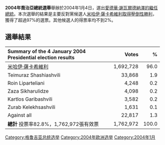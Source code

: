 **2004年喬治亞總統選舉**舉辦於2004年1月4日，選出[愛德華·謝瓦爾德納澤的繼任總統](../Page/愛德華·謝瓦爾德納澤.md "wikilink")。本次選舉的結果是主要反對黨候選人[米哈伊·薩卡希維利取得壓倒性勝利](../Page/米哈伊·薩卡希維利.md "wikilink")，獲得了超過97%的選票。其他候選人的得票率均不到2%。

## 選舉結果

| Summary of the 4 January 2004 Presidential election results |     Votes |     % |
| :---------------------------------------------------------- | --------: | ----: |
| [米哈伊·薩卡希維利](../Page/米哈伊·薩卡希維利.md "wikilink")                | 1,692,728 |  96.0 |
| Teimuraz Shashiashvili                                      |    33,868 |   1.9 |
| Roin Liparteliani                                           |     4,248 |   0.2 |
| Zaza Sikharulidze                                           |     4,098 |   0.2 |
| Kartlos Garibashvili                                        |     3,582 |   0.2 |
| Zurab Kelekhsashvili                                        |     1,631 |   0.1 |
| Against all                                                 |    22,817 |   1.3 |
| **總計** 投票率82.8%，1,762,972張有效票                               | 1,762,972 | 100.0 |

[Category:格鲁吉亚总统选举](https://zh.wikipedia.org/wiki/Category:格鲁吉亚总统选举 "wikilink")
[Category:2004年欧洲选举](https://zh.wikipedia.org/wiki/Category:2004年欧洲选举 "wikilink")
[Category:2004年1月](https://zh.wikipedia.org/wiki/Category:2004年1月 "wikilink")